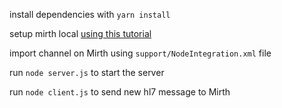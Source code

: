 install dependencies with `yarn install`

setup mirth local [using this tutorial](https://docs.google.com/document/d/1tkNok7gGbFDyK8WMupBMqwZKMkuPRrl6vZUjwi9Vzzc/edit?ts=5ec67ddb#heading=h.onjrjpluvwp4)

import channel on Mirth using `support/NodeIntegration.xml` file

run `node server.js` to start the server

run `node client.js` to send new hl7 message to Mirth
